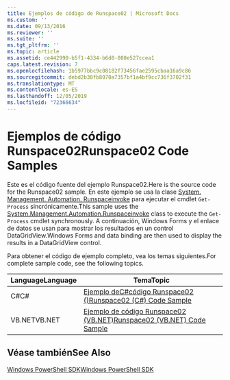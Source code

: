 ```yaml
---
title: Ejemplos de código de Runspace02 | Microsoft Docs
ms.custom: ''
ms.date: 09/13/2016
ms.reviewer: ''
ms.suite: ''
ms.tgt_pltfrm: ''
ms.topic: article
ms.assetid: ce442990-b5f1-4334-b6d8-080e527ccea1
caps.latest.revision: 7
ms.openlocfilehash: 1b5977bbc9c08182f73456fae2595cbaa16a9c86
ms.sourcegitcommit: debd2b38fb8070a7357bf1a4bf9cc736f3702f31
ms.translationtype: MT
ms.contentlocale: es-ES
ms.lasthandoff: 12/05/2019
ms.locfileid: "72366634"
---
```

# <a name="runspace02-code-samples"></a><span data-ttu-id="9de70-102">Ejemplos de código Runspace02</span><span class="sxs-lookup"><span data-stu-id="9de70-102">Runspace02 Code Samples</span></span>

<span data-ttu-id="9de70-103">Este es el código fuente del ejemplo Runspace02.</span><span class="sxs-lookup"><span data-stu-id="9de70-103">Here is the source code for the Runspace02 sample.</span></span> <span data-ttu-id="9de70-104">En este ejemplo se usa la clase [System. Management. Automation. Runspaceinvoke](/dotnet/api/System.Management.Automation.RunspaceInvoke) para ejecutar el cmdlet `Get-Process` sincrónicamente.</span><span class="sxs-lookup"><span data-stu-id="9de70-104">This sample uses the [System.Management.Automation.Runspaceinvoke](/dotnet/api/System.Management.Automation.RunspaceInvoke) class to execute the `Get-Process` cmdlet synchronously.</span></span> <span data-ttu-id="9de70-105">A continuación, Windows Forms y el enlace de datos se usan para mostrar los resultados en un control DataGridView.</span><span class="sxs-lookup"><span data-stu-id="9de70-105">Windows Forms and data binding are then used to display the results in a DataGridView control.</span></span>

<span data-ttu-id="9de70-106">Para obtener el código de ejemplo completo, vea los temas siguientes.</span><span class="sxs-lookup"><span data-stu-id="9de70-106">For complete sample code, see the following topics.</span></span>

|<span data-ttu-id="9de70-107">Language</span><span class="sxs-lookup"><span data-stu-id="9de70-107">Language</span></span>|<span data-ttu-id="9de70-108">Tema</span><span class="sxs-lookup"><span data-stu-id="9de70-108">Topic</span></span>|
|--------------|-----------|
|<span data-ttu-id="9de70-109">C#</span><span class="sxs-lookup"><span data-stu-id="9de70-109">C#</span></span>|[<span data-ttu-id="9de70-110">Ejemplo deC#código Runspace02 ()</span><span class="sxs-lookup"><span data-stu-id="9de70-110">Runspace02 (C#) Code Sample</span></span>](./runspace02-csharp-code-sample.md)|
|<span data-ttu-id="9de70-111">VB.NET</span><span class="sxs-lookup"><span data-stu-id="9de70-111">VB.NET</span></span>|[<span data-ttu-id="9de70-112">Ejemplo de código Runspace02 (VB.NET)</span><span class="sxs-lookup"><span data-stu-id="9de70-112">Runspace02 (VB.NET) Code Sample</span></span>](./runspace02-vb-net-code-sample.md)|

## <a name="see-also"></a><span data-ttu-id="9de70-113">Véase también</span><span class="sxs-lookup"><span data-stu-id="9de70-113">See Also</span></span>

[<span data-ttu-id="9de70-114">Windows PowerShell SDK</span><span class="sxs-lookup"><span data-stu-id="9de70-114">Windows PowerShell SDK</span></span>](../windows-powershell-reference.md)